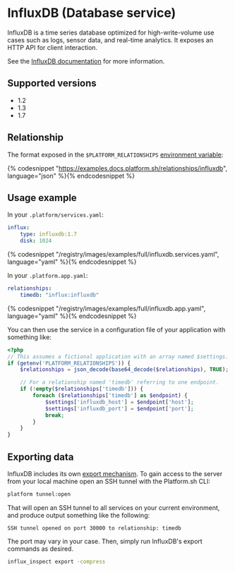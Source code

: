 # InfluxDB (Database service)

InfluxDB is a time series database optimized for high-write-volume use cases such as logs, sensor data, and real-time analytics.  It exposes an HTTP API for client interaction.

See the [InfluxDB documentation](https://docs.influxdata.com/influxdb/) for more information.

## Supported versions

* 1.2
* 1.3
* 1.7

## Relationship

The format exposed in the ``$PLATFORM_RELATIONSHIPS`` [environment variable](/development/variables.md#platformsh-provided-variables):

{% codesnippet "https://examples.docs.platform.sh/relationships/influxdb", language="json" %}{% endcodesnippet %}

## Usage example

In your `.platform/services.yaml`:

```yaml
influx:
    type: influxdb:1.7
    disk: 1024
```

{% codesnippet "/registry/images/examples/full/influxdb.services.yaml", language="yaml" %}{% endcodesnippet %}

In your `.platform.app.yaml`:

```yaml
relationships:
    timedb: "influx:influxdb"
```

{% codesnippet "/registry/images/examples/full/influxdb.app.yaml", language="yaml" %}{% endcodesnippet %}

You can then use the service in a configuration file of your application with something like:

```php
<?php
// This assumes a fictional application with an array named $settings.
if (getenv('PLATFORM_RELATIONSHIPS')) {
	$relationships = json_decode(base64_decode($relationships), TRUE);

	// For a relationship named 'timedb' referring to one endpoint.
	if (!empty($relationships['timedb'])) {
		foreach ($relationships['timedb'] as $endpoint) {
			$settings['influxdb_host'] = $endpoint['host'];
			$settings['influxdb_port'] = $endpoint['port'];
			break;
		}
	}
}
```

## Exporting data

InfluxDB includes its own [export mechanism](https://docs.influxdata.com/influxdb/v1.2/tools/influx_inspect/).  To gain access to the server from your local machine open an SSH tunnel with the Platform.sh CLI:

```bash
platform tunnel:open
```

That will open an SSH tunnel to all services on your current environment, and produce output something like the following:

```text
SSH tunnel opened on port 30000 to relationship: timedb
```

The port may vary in your case.  Then, simply run InfluxDB's export commands as desired.

```bash
influx_inspect export -compress
```

